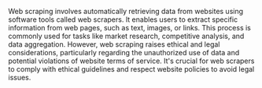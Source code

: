 Web scraping involves automatically retrieving data from websites using software tools called web scrapers. It enables users to extract specific information from web pages, such as text, images, or links. This process is commonly used for tasks like market research, competitive analysis, and data aggregation. However, web scraping raises ethical and legal considerations, particularly regarding the unauthorized use of data and potential violations of website terms of service. It's crucial for web scrapers to comply with ethical guidelines and respect website policies to avoid legal issues.
